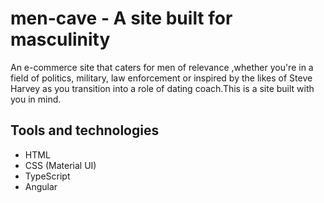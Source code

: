 # men-cave - A site built for masculinity

An e-commerce site that caters for men of relevance ,whether you're in a field of politics, military, law enforcement or inspired by the likes of Steve Harvey as you transition into a role of dating coach.This is a site built with you in mind.

## Tools and technologies

* HTML
* CSS (Material UI)
* TypeScript
* Angular 
